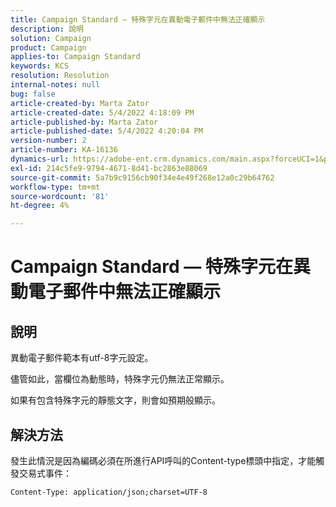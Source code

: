 ```yaml
---
title: Campaign Standard — 特殊字元在異動電子郵件中無法正確顯示
description: 說明
solution: Campaign
product: Campaign
applies-to: Campaign Standard
keywords: KCS
resolution: Resolution
internal-notes: null
bug: false
article-created-by: Marta Zator
article-created-date: 5/4/2022 4:18:09 PM
article-published-by: Marta Zator
article-published-date: 5/4/2022 4:20:04 PM
version-number: 2
article-number: KA-16136
dynamics-url: https://adobe-ent.crm.dynamics.com/main.aspx?forceUCI=1&pagetype=entityrecord&etn=knowledgearticle&id=5e5514c7-c5cb-ec11-a7b5-6045bd00d4f5
exl-id: 214c5fe9-9794-4671-8d41-bc2863e88069
source-git-commit: 5a7b9c9156cb90f34e4e49f268e12a0c29b64762
workflow-type: tm+mt
source-wordcount: '81'
ht-degree: 4%

---
```


# Campaign Standard — 特殊字元在異動電子郵件中無法正確顯示

## 說明


異動電子郵件範本有utf-8字元設定。

儘管如此，當欄位為動態時，特殊字元仍無法正常顯示。

如果有包含特殊字元的靜態文字，則會如預期般顯示。


## 解決方法


發生此情況是因為編碼必須在所進行API呼叫的Content-type標頭中指定，才能觸發交易式事件：

`Content-Type: application/json;charset=UTF-8`
